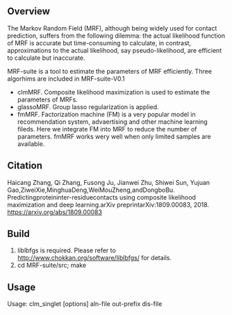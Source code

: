 ## Overview
The Markov Random Field (MRF), although being widely used for contact prediction, suffers from the following dilemma: the actual likelihood function of MRF is accurate but time-consuming to calculate, in contrast, approximations to the actual likelihood, say pseudo-likelihood, are efficient to calculate but inaccurate.

MRF-suite is a tool to estimate the parameters of MRF efficiently. Three algorhims are included in MRF-suite-V0.1

- clmMRF. Composite likelihood maximization is used to estimate the parameters of MRFs.
- glassoMRF. Group lasso regularization is applied.
- fmMRF. Factorization machine (FM) is a very popular model in recommendation system, advaertising and other machine learning fileds. Here  we integrate FM into MRF to reduce the number of parameters. fmMRF works wery well when only limited samples are available.

## Citation
Haicang Zhang, Qi Zhang, Fusong Ju, Jianwei Zhu, Shiwei Sun, Yujuan Gao,ZiweiXie,MinghuaDeng,WeiMouZheng,andDongboBu. Predictingproteininter-residuecontacts using composite likelihood maximization and deep learning.arXiv preprintarXiv:1809.00083, 2018. https://arxiv.org/abs/1809.00083

## Build
1. liblbfgs is required. Please refer to http://www.chokkan.org/software/liblbfgs/ for details.
2. cd MRF-suite/src; make

## Usage
Usage: clm_singlet [options] aln-file out-prefix dis-file
